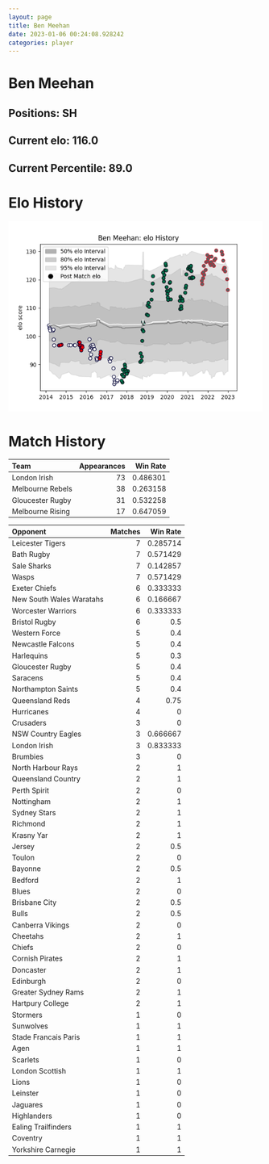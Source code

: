 ```yaml
---  
layout: page  
title: Ben Meehan  
date: 2023-01-06 00:24:08.928242  
categories: player  
---
```

# Ben Meehan

## Positions: SH

## Current elo: 116.0

## Current Percentile: 89.0

# Elo History


![elo history](history_BenMeehan.png)
# Match History


| Team             |   Appearances |   Win Rate |
|:-----------------|--------------:|-----------:|
| London Irish     |            73 |   0.486301 |
| Melbourne Rebels |            38 |   0.263158 |
| Gloucester Rugby |            31 |   0.532258 |
| Melbourne Rising |            17 |   0.647059 |

| Opponent                 |   Matches |   Win Rate |
|:-------------------------|----------:|-----------:|
| Leicester Tigers         |         7 |   0.285714 |
| Bath Rugby               |         7 |   0.571429 |
| Sale Sharks              |         7 |   0.142857 |
| Wasps                    |         7 |   0.571429 |
| Exeter Chiefs            |         6 |   0.333333 |
| New South Wales Waratahs |         6 |   0.166667 |
| Worcester Warriors       |         6 |   0.333333 |
| Bristol Rugby            |         6 |   0.5      |
| Western Force            |         5 |   0.4      |
| Newcastle Falcons        |         5 |   0.4      |
| Harlequins               |         5 |   0.3      |
| Gloucester Rugby         |         5 |   0.4      |
| Saracens                 |         5 |   0.4      |
| Northampton Saints       |         5 |   0.4      |
| Queensland Reds          |         4 |   0.75     |
| Hurricanes               |         4 |   0        |
| Crusaders                |         3 |   0        |
| NSW Country Eagles       |         3 |   0.666667 |
| London Irish             |         3 |   0.833333 |
| Brumbies                 |         3 |   0        |
| North Harbour Rays       |         2 |   1        |
| Queensland Country       |         2 |   1        |
| Perth Spirit             |         2 |   0        |
| Nottingham               |         2 |   1        |
| Sydney Stars             |         2 |   1        |
| Richmond                 |         2 |   1        |
| Krasny Yar               |         2 |   1        |
| Jersey                   |         2 |   0.5      |
| Toulon                   |         2 |   0        |
| Bayonne                  |         2 |   0.5      |
| Bedford                  |         2 |   1        |
| Blues                    |         2 |   0        |
| Brisbane City            |         2 |   0.5      |
| Bulls                    |         2 |   0.5      |
| Canberra Vikings         |         2 |   0        |
| Cheetahs                 |         2 |   1        |
| Chiefs                   |         2 |   0        |
| Cornish Pirates          |         2 |   1        |
| Doncaster                |         2 |   1        |
| Edinburgh                |         2 |   0        |
| Greater Sydney Rams      |         2 |   1        |
| Hartpury College         |         2 |   1        |
| Stormers                 |         1 |   0        |
| Sunwolves                |         1 |   1        |
| Stade Francais Paris     |         1 |   1        |
| Agen                     |         1 |   1        |
| Scarlets                 |         1 |   0        |
| London Scottish          |         1 |   1        |
| Lions                    |         1 |   0        |
| Leinster                 |         1 |   0        |
| Jaguares                 |         1 |   0        |
| Highlanders              |         1 |   0        |
| Ealing Trailfinders      |         1 |   1        |
| Coventry                 |         1 |   1        |
| Yorkshire Carnegie       |         1 |   1        |